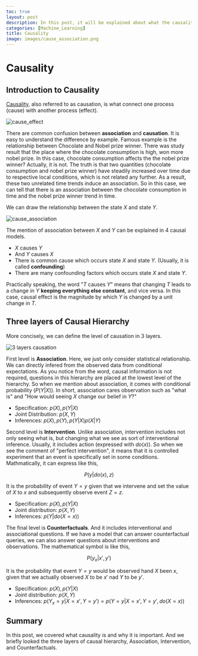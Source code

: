 ```yaml
---
toc: true
layout: post
description: In this post, it will be explained about what the causality is, such as casual graphical model and temporal causality. This post is the summary of "Mathematical principles in Machine Learning" offered from UNIST.
categories: [Machine_Learning]
title: Causality
image: images/cause_association.png
---
```


# Causality

## Introduction to Causality

[Causality](https://en.wikipedia.org/wiki/Causality), also referred to as causation, is what connect one process (cause) with another process (effect).

![cause_effect]({{site.baseurl}}/assets/image/cause_effect.png "Fig 1. The relationship between cause and effect")

There are common confusion between **association** and **causation**. It is easy to understand the difference by example. Famous example is the relationship between Chocolate and Nobel prize winner. There was study result that the place where the chocolate consumption is high, won more nobel prize. In this case, chocolate consumption affects the the nobel prize winner? Actually, it is not. The truth is that two quantities (chocolate consumption and nobel prize winner) have steadily increased over time due to respective local conditions, which is not related any further. As a result, these two unrelated time trends induce an association. So in this case, we can tell that there is an association between the chocolate consumption in time and the nobel prize winner trend in time. 

We can draw the relationship between the state $X$ and state $Y$.

![cause_association]({{site.baseurl}}/assets/image/cause_association.png "Fig 2. X and Y are associated")

The mention of association between $X$ and $Y$ can be explained in 4 causal models.

- $X$ causes $Y$
- And $Y$ causes $X$
- There is common cause which occurs state $X$ and state $Y$. (Usually, it is called **confounding**)
- There are many confounding factors which occurs state $X$ and state $Y$.

Practically speaking, the word "$T$ causes $Y$" means that changing $T$ leads to a change in $Y$ **keeping everything else constant**, and vice versa. In this case, causal effect is the magnitude by which $Y$ is changed by a unit change in $T$.

## Three layers of Causal Hierarchy

More concisely, we can define the level of causation in 3 layers.

![3 layers causation]({{site.baseurl}}/assets/image/3_layer_causation.png "Fig 3. The Three layers of causal hierarchy")

First level is **Association**. Here, we just only consider statistical relationship. We can directly infered from the observed data from conditional expectations. As you notice from the word, causal information is not required, questions in this hierarchy are placed at the lowest level of the hierarchy. So when we mention about association, it comes with conditional probability ($P(Y \vert X)$). In short, association cares observation such as "what is" and "How would seeing $X$ change our belief in $Y$?"

- Specification: $p(X), p(Y \vert X)$
- Joint Distribution: $p(X, Y)$
- Inferences: $p(X), p(Y), p(Y \vert X) p(X \vert Y)$

Second level is **Intervention**. Unlike association, intervention includes not only seeing what is, but changing what we see as sort of interventional inference. Usually, it includes action (expressed with $do(x)$). So when we see the comment of "perfect intervention", it means that it is controlled experiment that an event is specifically set in some conditions. Mathmatically, it can express like this,

$$ P(y \vert do(x), z) $$

It is the probability of event $Y = y$ given that we intervene and set the value of $X$ to $x$ and subsequently observe event $Z = z$.

- Specification: $p(X), p(Y \vert X)$
- Joint distribution: $p(X, Y)$
- Inferences: $p(Y \vert do(X = x))$

The final level is **Counterfactuals**. And it includes interventional and associational questions. If we have a model that can answer counterfactual queries, we can also answer questions about interventions and observations. The mathematical symbol is like this,

$$ P(y_x \vert x', y') $$

It is the probability that event $Y = y$ would be observed hand $X$ been $x$, given that we actually observed $X$ to be $x'$ nad $Y$ to be $y'$.

- Specification: $p(X), p(Y \vert X)$
- Joint distribution: $p(X, Y)$
- Inferences: $p(Y_x = y \vert X = x', Y = y') = p(Y = y \vert X = x', Y = y', do(X = x))$

## Summary

In this post, we covered what causality is and why it is important. And we briefly looked the three layers of causal hierarchy, Association, Intervention, and Counterfactuals.